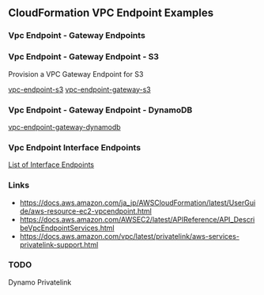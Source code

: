 ## CloudFormation VPC Endpoint Examples

### Vpc Endpoint - Gateway Endpoints

### Vpc Endpoint - Gateway Endpoint - S3

Provision a VPC Gateway Endpoint for S3

[vpc-endpoint-s3](vpc-endpoint-s3.yaml)
[vpc-endpoint-gateway-s3](vpc-endpoint-gateway-s3.yaml)

### Vpc Endpoint - Gateway Endpoint - DynamoDB

[vpc-endpoint-gateway-dynamodb](vpc-endpoint-gateway-dynamodb.yaml)

### Vpc Endpoint Interface Endpoints

[List of Interface Endpoints](https://docs.aws.amazon.com/vpc/latest/privatelink/aws-services-privatelink-support.html)

### Links

- https://docs.aws.amazon.com/ja_jp/AWSCloudFormation/latest/UserGuide/aws-resource-ec2-vpcendpoint.html
- https://docs.aws.amazon.com/AWSEC2/latest/APIReference/API_DescribeVpcEndpointServices.html
- https://docs.aws.amazon.com/vpc/latest/privatelink/aws-services-privatelink-support.html

### TODO
Dynamo
Privatelink